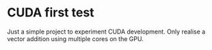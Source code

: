 # CUDA first test

Just a simple project to experiment CUDA development. Only realise a vector addition using multiple cores on the GPU.
